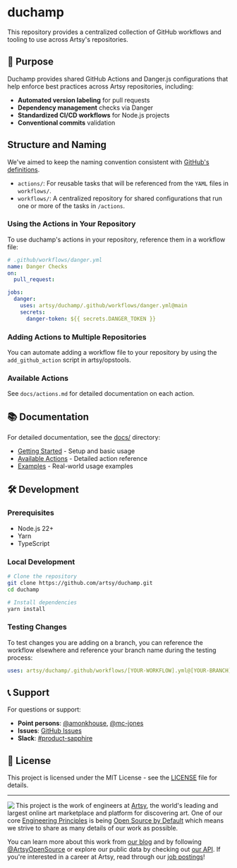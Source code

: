 # duchamp

This repository provides a centralized collection of GitHub workflows and tooling to use across Artsy's repositories.

## 🎯 Purpose

Duchamp provides shared GitHub Actions and Danger.js configurations that help enforce best practices across Artsy repositories, including:

- **Automated version labeling** for pull requests
- **Dependency management** checks via Danger
- **Standardized CI/CD workflows** for Node.js projects
- **Conventional commits** validation

## Structure and Naming
We've aimed to keep the naming convention consistent with [GitHub's definitions](https://docs.github.com/en/actions/get-started/understand-github-actions).

- `actions/`: For reusable tasks that will be referenced from the `YAML` files in `workflows/`.
- `workflows/`: A centralized repository for shared configurations that run one or more of the tasks in `/actions`.

### Using the Actions in Your Repository

To use duchamp's actions in your repository, reference them in a workflow file:

```yaml
# .github/workflows/danger.yml
name: Danger Checks
on:
  pull_request:

jobs:
  danger:
    uses: artsy/duchamp/.github/workflows/danger.yml@main
    secrets:
      danger-token: ${{ secrets.DANGER_TOKEN }}
```

### Adding Actions to Multiple Repositories

You can automate adding a workflow file to your repository by using the `add_github_action` script in artsy/opstools.
<!-- TODO: add link when artsy/opstools script is available -->

### Available Actions

See `docs/actions.md` for detailed documentation on each action.

## 📚 Documentation

For detailed documentation, see the [docs/](./docs/) directory:

- [Getting Started](./docs/getting-started.md) - Setup and basic usage
- [Available Actions](./docs/actions.md) - Detailed action reference
- [Examples](./docs/examples.md) - Real-world usage examples

## 🛠 Development

### Prerequisites

- Node.js 22+
- Yarn
- TypeScript

### Local Development

```bash
# Clone the repository
git clone https://github.com/artsy/duchamp.git
cd duchamp

# Install dependencies
yarn install
```

### Testing Changes

To test changes you are adding on a branch, you can reference the workflow elsewhere and reference your branch name during the testing process:

```yaml
uses: artsy/duchamp/.github/workflows/[YOUR-WORKFLOW].yml@[YOUR-BRANCH]
```

## 📞 Support

For questions or support:

- **Point persons**: [@amonkhouse](https://github.com/amonkhouse), [@mc-jones](https://github.com/mc-jones)
- **Issues**: [GitHub Issues](https://github.com/artsy/duchamp/issues)
- **Slack**: [#product-sapphire](https://artsy.slack.com/messages/product-sapphire)

## 📄 License

This project is licensed under the MIT License - see the [LICENSE](./LICENSE) file for details.

---

<a href="https://www.artsy.net/">
  <img align="left" src="https://avatars2.githubusercontent.com/u/546231?s=200&v=4"/>
</a>

This project is the work of engineers at [Artsy](https://www.artsy.net/), the world's leading and largest online art marketplace and platform for discovering art. One of our core [Engineering Principles](https://github.com/artsy/README/blob/master/culture/engineering-principles.md) is being [Open Source by Default](https://github.com/artsy/README/blob/master/culture/engineering-principles.md#open-source-by-default) which means we strive to share as many details of our work as possible.

You can learn more about this work from [our blog](https://artsy.github.io/) and by following [@ArtsyOpenSource](https://twitter.com/ArtsyOpenSource) or explore our public data by checking out [our API](https://developers.artsy.net/). If you're interested in a career at Artsy, read through our [job postings](https://www.artsy.net/jobs)!
